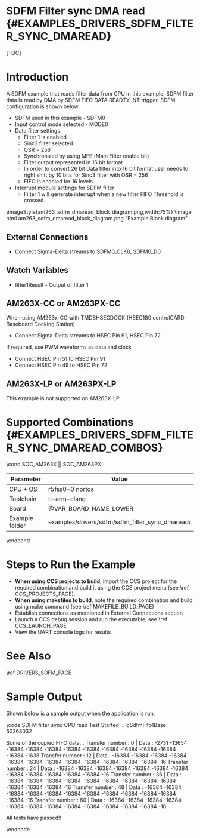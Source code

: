 # SDFM Filter sync DMA read {#EXAMPLES_DRIVERS_SDFM_FILTER_SYNC_DMAREAD}

[TOC]

# Introduction

A SDFM example that reads filter data from CPU
In this example, SDFM filter data is read by DMA by SDFM FIFO DATA READTY INT trigger.
SDFM configuration is shown below:
  - SDFM used in this example - SDFM0
  - Input control mode selected - MODE0
  - Data filter settings
    - Filter 1 is enabled
    - Sinc3 filter selected
    - OSR = 256
    - Synchronized by using MFE (Main Filter enable bit)
    - Filter output represented in 16 bit format
    - In order to convert 26 bit Data filter into 16 bit format user needs to right shift by 10 bits for Sinc3 filter with OSR = 256
    - FIFO is enabled for 16 levels. 
  - Interrupt module settings for SDFM filter
    - Filter 1 will generate interrupt when a new filter FIFO Threshold is crossed.


\imageStyle{am263_sdfm_dmaread_block_diagram.png,width:75%}
\image html am263_sdfm_dmaread_block_diagram.png "Example Block diagram"

## External Connections
  -  Connect Sigma-Delta streams to
    SDFM0_CLK0, SDFM0_D0

## Watch Variables
-   filter1Result - Output of filter 1

## AM263X-CC or AM263PX-CC
When using AM263x-CC with TMDSHSECDOCK (HSEC180 controlCARD Baseboard Docking Station)
-  Connect Sigma-Delta streams to HSEC Pin 91, HSEC Pin 72

If required, use PWM waveforms as data and clock
- Connect HSEC Pin 51 to HSEC Pin 91
- Connect HSEC Pin 49 to HSEC Pin 72

## AM263X-LP or AM263PX-LP
This example is not supported on AM263X-LP

# Supported Combinations {#EXAMPLES_DRIVERS_SDFM_FILTER_SYNC_DMAREAD_COMBOS}

\cond SOC_AM263X || SOC_AM263PX

 Parameter      | Value
 ---------------|-----------
 CPU + OS       | r5fss0-0 nortos
 Toolchain      | ti-arm-clang
 Board          | @VAR_BOARD_NAME_LOWER
 Example folder | examples/drivers/sdfm/sdfm_filter_sync_dmaread/

\endcond

# Steps to Run the Example

- **When using CCS projects to build**, import the CCS project for the required combination
  and build it using the CCS project menu (see \ref CCS_PROJECTS_PAGE).
- **When using makefiles to build**, note the required combination and build using
  make command (see \ref MAKEFILE_BUILD_PAGE)
- Establish connections as mentioned in External Connections section
- Launch a CCS debug session and run the executable, see \ref CCS_LAUNCH_PAGE
- View the UART console logs for results

# See Also

\ref DRIVERS_SDFM_PAGE

# Sample Output

Shown below is a sample output when the application is run,

\code
SDFM filter sync CPU read Test Started ...
gSdfmFifo1Base : 50268032

Some of the copied FIFO data...
Transfer number : 0 | Data : -2731 -13654 -16384 -16384 -16384 -16384 -16384 -16384 -16384 -16384 -16384 -16384 -1638 
Transfer number : 12 | Data : -16384 -16384 -16384 -16384 -16384 -16384 -16384 -16384 -16384 -16384 -16384 -16384 -16 
Transfer number : 24 | Data : -16384 -16384 -16384 -16384 -16384 -16384 -16384 -16384 -16384 -16384 -16384 -16384 -16 
Transfer number : 36 | Data : -16384 -16384 -16384 -16384 -16384 -16384 -16384 -16384 -16384 -16384 -16384 -16384 -16 
Transfer number : 48 | Data : -16384 -16384 -16384 -16384 -16384 -16384 -16384 -16384 -16384 -16384 -16384 -16384 -16 
Transfer number : 60 | Data : -16384 -16384 -16384 -16384 -16384 -16384 -16384 -16384 -16384 -16384 -16384 -16384 -16 

All tests have passed!!

\endcode

